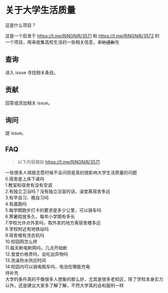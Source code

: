 # 关于大学生活质量

这是什么项目？

这是一个启发于 https://t.me/RiNGNiR/3571 和 https://t.me/RiNGNiR/3572 的一个项目，用来收集高校生活的一些相关信息，<del>来劝退新生</del>

## 查询

进入 issue 寻找相关条目。

## 贡献

回答或添加相关 issue。

## 询问

提 issue。

## FAQ

> 以下内容摘自 https://t.me/RiNGNiR/3571

一些很多人填报志愿时候不会问但是真的很影响大学生活质量的问题  
0.宿舍是上床下桌吗  
1.教室和宿舍有没有空调  
2.有独立卫浴吗？没有独立浴室的话，澡堂离宿舍多远  
3.有早自习、晚自习吗  
4.有晨跑吗  
5.每学期跑步打卡的要求是多少公里，可以骑车吗  
6.寒暑假放多久，每年小学期有多长  
7.学校允许点外卖吗，取外卖的地方离宿舍楼多远  
8.学校附近有地铁站吗  
9.宿舍楼有洗衣机吗  
10.校园网怎么样  
11.每天断电断网吗，几点开始断  
12.食堂价格贵吗，会吃出异物吗  
13.洗澡热水供应时间  
14.校园内可以骑电瓶车吗，电池在哪能充电  
待补充  
大学的条件真的不像很多人想象的那么好，尤其是很多老校区，除了学校本身实力以外，还是建议大家多了解了解，不然大学真的会和服刑一样
